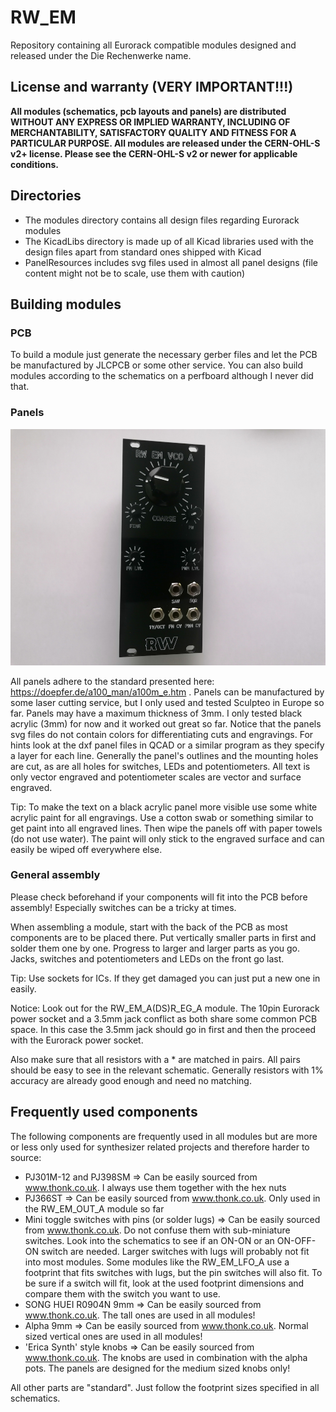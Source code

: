 # RW_EM
Repository containing all Eurorack compatible modules designed and released under the Die Rechenwerke name.

## License and warranty (VERY IMPORTANT!!!)

**All modules (schematics, pcb layouts and panels) are distributed WITHOUT ANY EXPRESS OR IMPLIED
WARRANTY, INCLUDING OF MERCHANTABILITY, SATISFACTORY
QUALITY AND FITNESS FOR A PARTICULAR PURPOSE. 
All modules are released under the CERN-OHL-S v2+ license. Please see
the CERN-OHL-S v2 or newer for applicable conditions.**

## Directories

- The modules directory contains all design files regarding Eurorack modules
- The KicadLibs directory is made up of all Kicad libraries used with the design files apart from standard ones shipped with Kicad
- PanelResources includes svg files used in almost all panel designs (file content might not be to scale, use them with caution)

## Building modules

### PCB

To build a module just generate the necessary gerber files and let the PCB be manufactured by JLCPCB or some other service.
You can also build modules according to the schematics on a perfboard although I never did that.

### Panels

![Panel Picture](https://github.com/sunfl0w/RW_EM/blob/master/Modules/RW_EM_VCO_A/RW_EM_VCO_A.jpg?raw=true)

All panels adhere to the standard presented here: https://doepfer.de/a100_man/a100m_e.htm .
Panels can be manufactured by some laser cutting service, but I only used and tested Sculpteo in Europe so far.
Panels may have a maximum thickness of 3mm. I only tested black acrylic (3mm) for now and it worked out great so far.
Notice that the panels svg files do not contain colors for differentiating cuts and engravings.
For hints look at the dxf panel files in QCAD or a similar program as they specify a layer for each line.
Generally the panel's outlines and the mounting holes are cut, as are all holes for switches, LEDs and potentiometers.
All text is only vector engraved and potentiometer scales are vector and surface engraved.

Tip:
To make the text on a black acrylic panel more visible use some white acrylic paint for all engravings.
Use a cotton swab or something similar to get paint into all engraved lines. Then wipe the panels off with paper towels (do not use water).
The paint will only stick to the engraved surface and can easily be wiped off everywhere else.

### General assembly

Please check beforehand if your components will fit into the PCB before assembly!
Especially switches can be a tricky at times.

When assembling a module, start with the back of the PCB as most components are to be placed there.
Put vertically smaller parts in first and solder them one by one. Progress to larger and larger parts as you go.
Jacks, switches and potentiometers and LEDs on the front go last.

Tip:
Use sockets for ICs. If they get damaged you can just put a new one in easily.

Notice:
Look out for the RW_EM_A(DS)R_EG_A module. The 10pin Eurorack power socket and a 3.5mm jack conflict as both share some common PCB space.
In this case the 3.5mm jack should go in first and then the proceed with the Eurorack power socket.

Also make sure that all resistors with a * are matched in pairs. All pairs should be easy to see in the relevant schematic.
Generally resistors with 1% accuracy are already good enough and need no matching.

## Frequently used components

The following components are frequently used in all modules but are more or less only used for synthesizer related projects and therefore harder to source:

- PJ301M-12 and PJ398SM => Can be easily sourced from www.thonk.co.uk. I always use them together with the hex nuts
- PJ366ST => Can be easily sourced from www.thonk.co.uk. Only used in the RW_EM_OUT_A module so far
- Mini toggle switches with pins (or solder lugs) => Can be easily sourced from www.thonk.co.uk. Do not confuse them with sub-miniature switches. Look into the schematics to see if an ON-ON or an ON-OFF-ON switch are needed. Larger switches with lugs will probably not fit into most modules. Some modules like the RW_EM_LFO_A use a footprint that fits switches with lugs, but the pin switches will also fit. To be sure if a switch will fit, look at the used footprint dimensions and compare them with the switch you want to use.
- SONG HUEI R0904N 9mm => Can be easily sourced from www.thonk.co.uk. The tall ones are used in all modules!
- Alpha 9mm => Can be easily sourced from www.thonk.co.uk. Normal sized vertical ones are used in all modules!
- 'Erica Synth' style knobs => Can be easily sourced from www.thonk.co.uk. The knobs are used in combination with the alpha pots. The panels are designed for the medium sized knobs only!

All other parts are "standard". Just follow the footprint sizes specified in all schematics.
